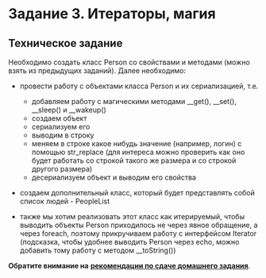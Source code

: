 # Задание 3. Итераторы, магия

## Техническое задание

Необходимо создать класс Person со свойствами и методами (можно взять из предыдущих заданий).
Далее необходимо:
* провести работу с объектами класса Person и их сериализацией, т.е.
    * добавляем работу с магическими методами __get(), __set(), __sleep() и __wakeup() 
    * создаем объект
    * сериализуем его
    * выводим в строку
    * меняем в строке какое нибудь значение (например, логин) с помощью str_replace (для интереса можно проверить как оно будет
    работать со строкой такого же размера и со строкой другого размера)
    * десериализуем объект и выводим его свойства

* создаем дополнительный класс, который будет представлять собой список людей - PeopleList
* также мы хотим реализовать этот класс как итерируемый, чтобы выводить объекты Person
 приходилось не через явное обращение, а через foreach, поэтому прикручиваем работу с интерфейсом Iterator (подсказка, 
 чтобы удобнее выводить Person через echo, можно добавить тому работу с методом __toString())  


**Обратите внимание на** [**рекомендации по сдаче домашнего задания**](../homework.md). 
